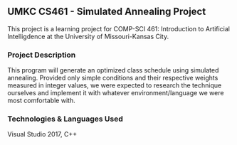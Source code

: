 ## UMKC CS461 - Simulated Annealing Project
This project is a learning project for COMP-SCI 461: Introduction to Artificial Intelligdence at the University of Missouri-Kansas City.

### Project Description
This program will generate an optimized class schedule using simulated annealing.
Provided only simple conditions and their respective weights measured in integer values, we were expected to research the technique ourselves and
implement it with whatever environment/language we were most comfortable with.

### Technologies & Languages Used
Visual Studio 2017, C++
